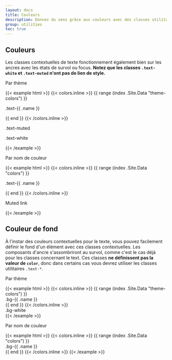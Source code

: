 ```yaml
---
layout: docs
title: Couleurs
description: Donnez du sens grâce aux couleurs avec des classes utilitaires prévues à cet effet. Cela inclut également le support des états au survol.
group: utilities
toc: true
---
```


## Couleurs

Les classes contextuelles de texte fonctionnement également bien sur les ancres avec les états de survol ou focus. **Notez que les classes `.text-white` et `.text-muted` n'ont pas de lien de style.**

<div class="row">
<div class="col-lg-6">
<p class="h3">Par thème</p>
{{< example html >}}
{{< colors.inline >}}
{{ range (index .Site.Data "theme-colors") }}
<p class="text-{{ .name }}{{ if eq .name "light" }} bg-dark{{ end }}">.text-{{ .name }}</p>{{ end }}
{{< /colors.inline >}}
<p class="text-muted">.text-muted</p>
<p class="text-white bg-dark">.text-white</p>
{{< /example >}}
</div>
<div class="col-lg-6">
<p class="h3">Par nom de couleur</p>
{{< example html >}}
{{< colors.inline >}}
{{ range (index .Site.Data "colors") }}
<p class="text-{{ .name }}{{ if eq .name "white" }} bg-dark{{ end }}">.text-{{ .name }}</p>{{ end }}
{{< /colors.inline >}}
<p class="text-muted">Muted link</p>
{{< /example >}}
</div>
</div>

## Couleur de fond

À l'instar des couleurs contextuelles pour le texte, vous pouvez facilement définir le fond d'un élément avec ces classes contextuelles. Les composants d'ancre s'assombriront au survol, comme c'est le cas déjà pour les classes concernant le text. Ces classes **ne définissent pas la valeur de `color`**, donc dans certains cas vous devrez utiliser les classes utilitaires `.text-*`.

<div class="row">
<div class="col-lg-6">
<p class="h3">Par thème</p>
{{< example html >}}
{{< colors.inline >}}
{{ range (index .Site.Data "theme-colors") }}
<div class="p-3 mb-2 bg-{{ .name }} {{ if or (eq .name "light") (eq .name "warning") }}text-dark{{ else }}text-white{{ end }}">.bg-{{ .name }}</div>{{ end }}
{{< /colors.inline >}}
<div class="p-3 mb-2 bg-white text-dark">.bg-white</div>
{{< /example >}}
</div>
<div class="col-lg-6">
<p class="h3">Par nom de couleur</p>
{{< example html >}}
{{< colors.inline >}}
{{ range (index .Site.Data "colors") }}
<div class="p-3 mb-2 bg-{{ .name }} {{ if or (eq .name "white") (eq .name "yellow") (eq .name "green") (eq .name "teal") }}text-dark{{ else }}text-white{{ end }}">.bg-{{ .name }}</div>{{ end }}
{{< /colors.inline >}}
{{< /example >}}
</div>
</div>
